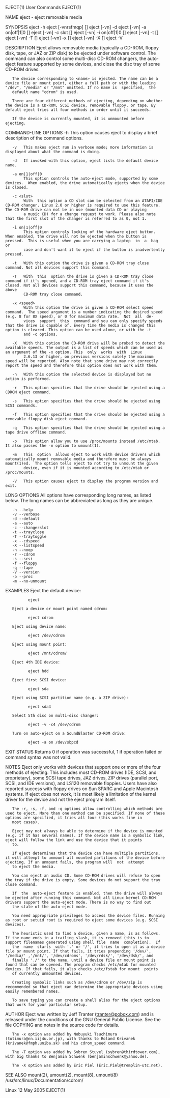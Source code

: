 EJECT(1)                                                                                        User Commands                                                                                        EJECT(1)

NAME
       eject - eject removable media

SYNOPSIS
       eject -h
       eject [-vnrsfmqp] [<name>]
       eject [-vn] -d
       eject [-vn] -a on|off|1|0 [<name>]
       eject [-vn] -c slot [<name>]
       eject [-vn] -i on|off|1|0 [<name>]
       eject [-vn] -t [<name>]
       eject [-vn] -T [<name>]
       eject [-vn] -x <speed> [<name>]
       eject [-vn] -X [<name>]
       eject -V

DESCRIPTION
       Eject allows removable media (typically a CD-ROM, floppy disk, tape, or JAZ or ZIP disk) to be ejected under software control. The command can also control some multi-disc CD-ROM changers, the auto-
       eject feature supported by some devices, and close the disc tray of some CD-ROM drives.

       The device corresponding to <name> is ejected. The name can be a device file or mount point, either a full path or with the leading "/dev", "/media" or "/mnt" omitted. If no name is  specified,  the
       default name "cdrom" is used.

       There are four different methods of ejecting, depending on whether the device is a CD-ROM, SCSI device, removable floppy, or tape. By default eject tries all four methods in order until it succeeds.

       If the device is currently mounted, it is unmounted before ejecting.

COMMAND-LINE OPTIONS
       -h   This option causes eject to display a brief description of the command options.

       -v   This makes eject run in verbose mode; more information is displayed about what the command is doing.

       -d   If invoked with this option, eject lists the default device name.

       -a on|1|off|0
            This option controls the auto-eject mode, supported by some devices.  When enabled, the drive automatically ejects when the device is closed.

       -c <slot>
            With  this option a CD slot can be selected from an ATAPI/IDE CD-ROM changer. Linux 2.0 or higher is required to use this feature. The CD-ROM drive can not be in use (mounted data CD or playing
            a music CD) for a change request to work. Please also note that the first slot of the changer is referred to as 0, not 1.

       -i on|1|off|0
            This option controls locking of the hardware eject button. When enabled, the drive will not be ejected when the button is pressed.  This is useful when you are carrying a laptop  in  a  bag  or
            case and don't want it to eject if the button is inadvertently pressed.

       -t   With this option the drive is given a CD-ROM tray close command. Not all devices support this command.

       -T   With  this  option the drive is given a CD-ROM tray close command if it's opened, and a CD-ROM tray eject command if it's closed. Not all devices support this command, because it uses the above
            CD-ROM tray close command.

       -x <speed>
            With this option the drive is given a CD-ROM select speed command.  The speed argument is a number indicating the desired speed (e.g. 8 for 8X speed), or 0 for maximum data rate.  Not  all  de‐
            vices  support  this  command and you can only specify speeds that the drive is capable of. Every time the media is changed this option is cleared. This option can be used alone, or with the -t
            and -c options.

       -X   With this option the CD-ROM drive will be probed to detect the available speeds. The output is a list of speeds which can be used as an argument of the -x option. This  only  works  with  Linux
            2.6.13 or higher, on previous versions solely the maximum speed will be reported. Also note that some drive may not correctly report the speed and therefore this option does not work with them.

       -n   With this option the selected device is displayed but no action is performed.

       -r   This option specifies that the drive should be ejected using a CDROM eject command.

       -s   This option specifies that the drive should be ejected using SCSI commands.

       -f   This option specifies that the drive should be ejected using a removable floppy disk eject command.

       -q   This option specifies that the drive should be ejected using a tape drive offline command.

       -p   This option allow you to use /proc/mounts instead /etc/mtab. It also passes the -n option to umount(1).

       -m   This  option  allows eject to work with device drivers which automatically mount removable media and therefore must be always mount(1)ed.  The option tells eject to not try to unmount the given
            device, even if it is mounted according to /etc/mtab or /proc/mounts.

       -V   This option causes eject to display the program version and exit.

LONG OPTIONS
       All options have corresponding long names, as listed below. The long names can be abbreviated as long as they are unique.

       -h --help
       -v --verbose
       -d --default
       -a --auto
       -c --changerslot
       -t --trayclose
       -T --traytoggle
       -x --cdspeed
       -X --listspeed
       -n --noop
       -r --cdrom
       -s --scsi
       -f --floppy
       -q --tape
       -V --version
       -p --proc
       -m --no-unmount

EXAMPLES
       Eject the default device:

              eject

       Eject a device or mount point named cdrom:

              eject cdrom

       Eject using device name:

              eject /dev/cdrom

       Eject using mount point:

              eject /mnt/cdrom/

       Eject 4th IDE device:

              eject hdd

       Eject first SCSI device:

              eject sda

       Eject using SCSI partition name (e.g. a ZIP drive):

              eject sda4

       Select 5th disc on multi-disc changer:

              eject -v -c4 /dev/cdrom

       Turn on auto-eject on a SoundBlaster CD-ROM drive:

              eject -a on /dev/sbpcd

EXIT STATUS
       Returns 0 if operation was successful, 1 if operation failed or command syntax was not valid.

NOTES
       Eject only works with devices that support one or more of the four methods of ejecting. This includes most CD-ROM drives (IDE, SCSI, and proprietary), some SCSI tape drives, JAZ drives,  ZIP  drives
       (parallel  port,  SCSI,  and  IDE versions), and LS120 removable floppies. Users have also reported success with floppy drives on Sun SPARC and Apple Macintosh systems. If eject does not work, it is
       most likely a limitation of the kernel driver for the device and not the eject program itself.

       The -r, -s, -f, and -q options allow controlling which methods are used to eject. More than one method can be specified. If none of these options are specified, it tries all four (this works fine in
       most cases).

       Eject may not always be able to determine if the device is mounted (e.g. if it has several names). If the device name is a symbolic link, eject will follow the link and use the device that it points
       to.

       If eject determines that the device can have multiple partitions, it will attempt to unmount all mounted partitions of the device before ejecting. If an unmount fails, the program will  not  attempt
       to eject the media.

       You can eject an audio CD. Some CD-ROM drives will refuse to open the tray if the drive is empty. Some devices do not support the tray close command.

       If  the  auto-eject feature is enabled, then the drive will always be ejected after running this command. Not all Linux kernel CD-ROM drivers support the auto-eject mode. There is no way to find out
       the state of the auto-eject mode.

       You need appropriate privileges to access the device files. Running as root or setuid root is required to eject some devices (e.g. SCSI devices).

       The heuristic used to find a device, given a name, is as follows. If the name ends in a trailing slash, it is removed (this is to support filenames generated using shell file  name  completion).  If
       the  name  starts  with '.' or '/', it tries to open it as a device file or mount point. If that fails, it tries prepending '/dev/', '/media/' ,'/mnt/', '/dev/cdroms', '/dev/rdsk/', '/dev/dsk/', and
       finally './' to the name, until a device file or mount point is found that can be opened. The program checks /etc/mtab for mounted devices. If that fails, it also checks /etc/fstab for mount  points
       of currently unmounted devices.

       Creating symbolic links such as /dev/cdrom or /dev/zip is recommended so that eject can determine the appropriate devices using easily remembered names.

       To save typing you can create a shell alias for the eject options that work for your particular setup.

AUTHOR
       Eject was written by Jeff Tranter (tranter@pobox.com) and is released under the conditions of the GNU General Public License. See the file COPYING and notes in the source code for details.

       The -x option was added by Nobuyuki Tsuchimura (tutimura@nn.iij4u.or.jp), with thanks to Roland Krivanek (krivanek@fmph.uniba.sk) and his cdrom_speed command.

       The -T option was added by Sybren Stuvel (sybren@thirdtower.com), with big thanks to Benjamin Schwenk (benjaminschwenk@yahoo.de).

       The -X option was added by Eric Piel (Eric.Piel@tremplin-utc.net).

SEE ALSO
       mount(2), umount(2), mount(8), umount(8)
       /usr/src/linux/Documentation/cdrom/

Linux                                                                                            12 May 2005                                                                                         EJECT(1)
